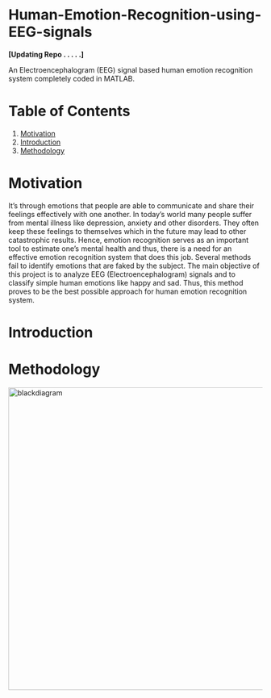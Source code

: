 # Human-Emotion-Recognition-using-EEG-signals

**[Updating Repo . . . . .]**

An Electroencephalogram (EEG) signal based human emotion recognition system completely coded in MATLAB. 

# Table of Contents

1. [Motivation](#motivation)  
2. [Introduction](#introduction)
3. [Methodology](#methodology)

# Motivation

It’s through emotions that people are able to communicate and share their feelings effectively with one another. In today’s world many people suffer from mental illness like depression, anxiety and other disorders. They often keep these feelings to themselves which in the future may lead to other catastrophic results. Hence, emotion recognition serves as an important tool to estimate one’s mental health and thus, there is a need for an effective emotion recognition system that does this job. Several methods fail to identify emotions that are faked by the subject. The main objective of this project is to analyze EEG (Electroencephalogram) signals and to classify simple human emotions like happy and sad. Thus, this method proves to be the best possible approach for human emotion recognition system.


# Introduction





# Methodology

<img src="Images/blockdiagram.png" alt="blackdiagram" height="600"/>











